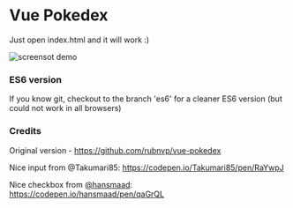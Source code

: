 # Vue Pokedex

Just open index.html and it will work :)

![screensot demo](images/screenshot-demo.png "Screenshot Demo")

### ES6 version

If you know git, checkout to the branch 'es6' for a cleaner ES6 version (but could not work in all browsers)

### Credits
Original version - https://github.com/rubnvp/vue-pokedex

Nice input from @Takumari85: https://codepen.io/Takumari85/pen/RaYwpJ

Nice checkbox from [@hansmaad](https://twitter.com/hansmaad): https://codepen.io/hansmaad/pen/qaGrQL